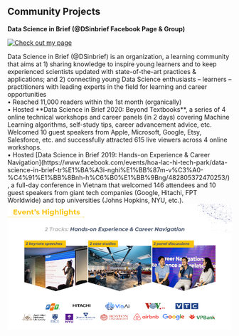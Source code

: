 ## Community Projects

**Data Science in Brief (@DSinbrief Facebook Page & Group)**

[![Check out my page](https://img.shields.io/badge/Facebook-View_My_Page-blue?logo=facebook)](https://www.facebook.com/DSinbrief/)

<div> 
Data Science in Brief (@DSinbrief) is an organization, a learning community that aims at 1) sharing knowledge to inspire young learners and to keep experienced scientists updated with state-of-the-art practices & applications; and 2) connecting young Data Science enthusiasts – learners – practitioners with leading experts in the field for learning and career opportunities
<br>
• Reached 11,000 readers within the 1st month (organically)<br>  
• Hosted **Data Science in Brief 2020: Beyond Textbooks**, a series of 4 online technical workshops and career panels (in 2 days) covering Machine Learning algorithms, self-study tips, career advancement advice, etc. Welcomed 10 guest speakers from Apple, Microsoft, Google, Etsy, Salesforce, etc. and successfully attracted 615 live viewers across 4 online workshops. <br>
• Hosted [Data Science in Brief 2019: Hands-on Experience & Career Navigation](https://www.facebook.com/events/hoa-lac-hi-tech-park/data-science-in-brief-tr%E1%BA%A3i-nghi%E1%BB%87m-v%C3%A0-%C4%91%E1%BB%8Bnh-h%C6%B0%E1%BB%9Bng/482805372470253/) , a full-day conference in Vietnam that welcomed 146 attendees and 10 guest speakers from giant tech companies (Google, Hitachi, FPT Worldwide) and top universities (Johns Hopkins, NYU, etc.).
  
</div>
<center><img src="/images/DSinbrief_event.png"/></center>
